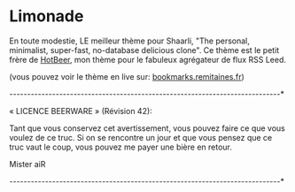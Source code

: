 Limonade
============
En toute modestie, LE meilleur thème pour Shaarli, "The personal, minimalist, super-fast, no-database delicious clone". 
Ce thème est le petit frère de <a href="https://github.com/misterair/HotBeer">HotBeer</a>, mon thème pour le fabuleux agrégateur de flux RSS Leed.


(vous pouvez voir le thème en live sur: <a href="http://bookmarks.remitaines.fr">bookmarks.remitaines.fr</a>)

----------------------------------------------------------------------------*

« LICENCE BEERWARE » (Révision 42):

Tant que vous conservez cet avertissement, vous pouvez faire ce que vous voulez de ce truc. Si on se rencontre un jour et que vous pensez que ce truc vaut le coup, vous pouvez me payer une bière en retour.

Mister aiR

----------------------------------------------------------------------------*
